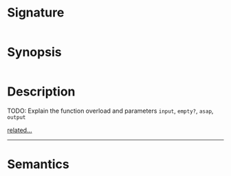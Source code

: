 # Signature
```vikid-signature
```

# Synopsis
```vikid-synopsis
```

# Description
TODO: Explain the function overload and parameters `input`, `empty?`, `asap`, `output`

[related...](asap)

----
# Semantics